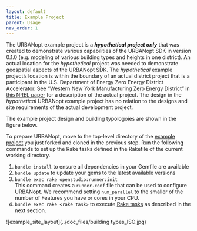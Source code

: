 ```yaml
---
layout: default
title: Example Project
parent: Usage
nav_order: 1
---
```


The URBANopt example project is a ***hypothetical project only*** that was created to demonstrate various capabilities of the URBANopt SDK in version 0.1.0 (e.g. modeling of various building types and heights in one district). An actual location for the *hypothetical* project was needed to demonstrate geospatial aspects of the URBANopt SDK. The *hypothetical* example project’s location is within the boundary of an actual district project that is a participant in the U.S. Department of Energy Zero Energy District Accelerator. See “Western New York Manufacturing Zero Energy District” in [this NREL paper](https://www.nrel.gov/docs/fy18osti/71841.pdf) for a description of the actual project. The design in the *hypothetical* URBANopt example project has no relation to the designs and site requirements of the actual development project.

The example project design and building typologoies are shown in the figure below.

To prepare URBANopt, move to the top-level directory of the [example project](https://github.com/urbanopt/urbanopt-example-geojson-project) you just forked and cloned in the previous step. Run the following commands to set up the Rake tasks defined in the Rakefile of the current working directory.

1. `bundle install` to ensure all dependencies in your Gemfile are available
1. `bundle update` to update your gems to the latest available versions
1. `bundle exec rake openstudio:runner:init`  
This command creates a `runner.conf` file that can be used to configure URBANopt. We recommend setting `num_parallel` to the smaller of the number of Features you have or cores in your CPU.
1. `bundle exec rake <rake task>` to execute [Rake tasks](rake_tasks.md) as described in the next section.

![example_site_layout](../doc_files/building types_ISO.jpg)
